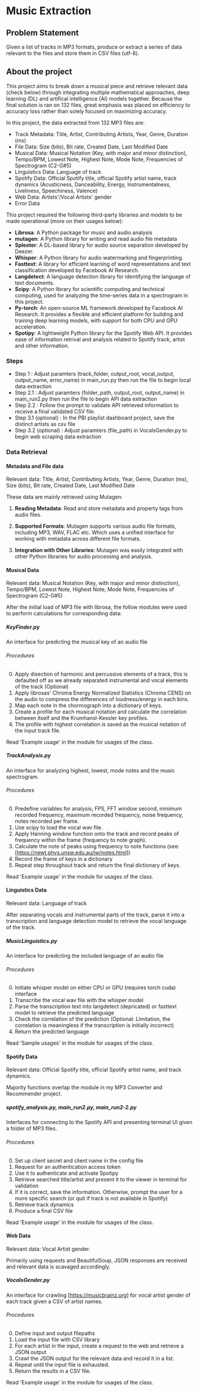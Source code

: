 # Music  Extraction

## Problem Statement

Given a list of tracks in MP3 formats, produce or extract a series of data relevant to the files and store them in CSV files (utf-8).

## About the project

This project aims to break down a musical piece and retrieve relevant data (check below) through integrating multiple mathematical approaches, deep learning (DL) and artifical intelligence 
(AI) models together. Because the final solution is ran on 132 files, great emphasis was placed on efficiency to accuracy loss rather than solely focused on maximizing accuracy.

In this project, the data extracted from 132 MP3 files are:

- Track Metadata: Title, Artist, Contributing Artists, Year, Genre, Duration (ms)
- File Data: Size (bits), Bit rate, Created Date, Last Modified Date
- Musical Data: Musical Notation (Key, with major and minor distinction), Tempo/BPM, Lowest Note, Highest Note, Mode Note, Frequencies of Spectrogram (C2-G#5)
- Linguistics Data: Language of track
- Spotify Data: Official Spotify title, official Spotify artist name, track dynamics (Acusticness, Danceability, Energy, Instrumentalness, Liveliness, Speechiness, Valence)
- Web Data: Artists'/Vocal Artists' gender
- Error Data

This project required the following third-party libraries and models to be made operational (more on their usages below):

- **Librosa**: A Python package for music and audio analysis
- **mutagen**: A Python library for writing and read audio file metadata
- **Spleeter**: A DL-based library for audio source separation developed by Deezer.
- **Whisper**: A Python library for audio watermarking and fingerprinting.
- **Fasttext**: A library for efficient learning of word representations and text classification developed by Facebook AI Research.
- **Langdetect**: A language detection library for identifying the language of text documents.
- **Scipy**: A Python library for scientific computing and technical computing, used for analyzing the time-series data in a spectrogram in this project.
- **Py-torch**: An open-source ML framework developed by Facebook AI Research. It provides a flexible and efficient platform for building and training deep learning models, with support for both CPU and GPU acceleration.
- **Spotipy**: A lightweight Python library for the Spotify Web API. It provides ease of information retrival and analysis related to Spotify track, artist and other information.

### Steps

- Step 1 : Adjust paramters (track_folder, output_root, vocal_output, output_name, error_name) in main_run.py then run the file to begin local data extraction
- Step 2.1 : Adjust paramters (folder_path, output_root, output_name) in main_run2.py then run the file to begin API data extraction
- Step 2.2 : Follow the prompt to validate API retrieved information to receive a final validated CSV file.
- Step 3.1 (optional) : In the PBI playlist dashboard project, save the distinct artists as csv file
- Step 3.2 (optional) : Adjust paramters (file_path) in VocalsGender.py to begin web scraping data extraction

### Data Retrieval

#### Metadata and File data

Relevant data: Title, Artist, Contributing Artists, Year, Genre, Duration (ms), Size (bits), Bit rate, Created Date, Last Modified Date

These data are mainly retrieved using Mutagen:

1. **Reading Metadata**: Read and store metadata and property tags from audio files.

2. **Supported Formats**: Mutagen supports various audio file formats, including MP3, WAV, FLAC etc. Which uses a unified interface for working with metadata across different file formats.

3. **Integration with Other Libraries**: Mutagen was easily integrated with other Python libraries for audio processing and analysis.

#### Musical Data

Relevant data: Musical Notation (Key, with major and minor distinction), Tempo/BPM, Lowest Note, Highest Note, Mode Note, Frequencies of Spectrogram (C2-G#5)

After the initial load of MP3 file with librosa, the follow modules were used to perform calculations for corresponding data:

##### KeyFinder.py

An interface for predicting the musical key of an audio file 

###### Procedures

0. Apply disection of harmonic and percussive elements of a track, this is defaulted off as we already separated instrumental and vocal elements of the track (Optional)
1. Apply librosas' Chroma Energy Normalized Statistics (Chroma CENS) on the audio to compress the differences of loudness/energy in each bins.
2. Map each note in the chormograph into a dictionary of keys.
3. Create a profile for each musical notation and calculate the correlation between itself and the Krumhansl-Kessler key profiles.
4. The profile with highest correlation is saved as the musical notation of the input track file.

Read 'Example usage' in the module for usages of the class.

##### TrackAnalysis.py

An interface for analyzing highest, lowest, mode notes and the music spectrogram.

###### Procedures

0. Predefine variables for analysis; FPS, FFT window second, minimum recorded frequency, maximum recorded frequency, noise frequency, notes recorded per frame.
1. Use scipy to load the vocal wav file.
2. Apply Hanning window function onto the track and record peaks of frequency within the frame (frequency to note graph).
3. Calculate the note of peaks using frequency to note functions (see: [https://newt.phys.unsw.edu.au/jw/notes.html])
4. Record the frame of keys in a dictionary
5. Repeat step throughout track and return the final dictionary of keys.

Read 'Example usage' in the module for usages of the class.

#### Linguistics Data

Relevant data: Language of track

After separating vocals and instrumental parts of the track, parse it into a transcription and language detection model to retrieve the vocal language of the track.

##### MusicLinguistics.py

An interface for predicting the included language of an audio file 

###### Procedures

0. Initiate whisper model on either CPU or GPU (requires torch cuda) interface
1. Transcribe the vocal wav file with the whisper model
2. Parse the transcription text into langdetect (depricated) or fasttext model to retrieve the predicted language
3. Check the correlation of the prediction (Optional: Limitation, the correlation is meaningless if the transcription is initially incorrect)
4. Return the predicted language

Read 'Sample usages' in the module for usages of the class.

#### Spotify Data

Relevant data: Official Spotify title, official Spotify artist name, and track dynamics. 

Majority functions overlap the module in my MP3 Converter and Recommender project.

##### spotify_analysis.py, main_run2.py, main_run2-2.py

Interfaces for connecting to the Spotify API and presenting terminal UI given a folder of MP3 files.

###### Procedures

0. Set up client secret and client name in the config file
1. Request for an authentication access token
2. Use it to authenticate and activate Spotipy
3. Retrieve searched title/artist and present it to the viewer in terminal for validation
4. If it is correct, save the information. Otherwise, prompt the user for a more specific search (or quit if track is not available in Spotify)
5. Retrieve track dynamics
6. Produce a final CSV file

Read 'Example usage' in the module for usages of the class.

#### Web Data

Relevant data: Vocal Artist gender. 

Primarily using requests and BeautifulSoup, JSON responses are received and relevant data is scavaged accordingly.

##### VocalsGender.py

An interface for crawling [https://musicbrainz.org] for vocal artist gender of each track given a CSV of artist names.

###### Procedures

0. Define input and output filepaths
1. Load the input file with CSV library
2. For each artist in the input, create a request to the web and retrieve a JSON output
3. Crawl the JSON output for the relevant data and record it in a list.
4. Repeat until the input file is exhausted.
5. Return the results in a CSV file.

Read 'Example usage' in the module for usages of the class.
